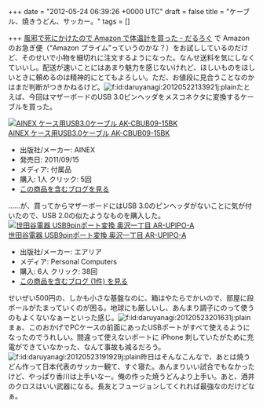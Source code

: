 
+++
date = "2012-05-24 06:39:26 +0000 UTC"
draft = false
title = "ケーブル、焼きうどん、サッカー。"
tags = []

+++
<a href="http://daruyanagi.hatenablog.com/entry/2012/05/16/204229">風邪で死にかけたので Amazon で体温計を買った - だるろぐ</a> で Amazon のお急ぎ便（“Amazon プライム”っていうのかな？）をお試ししているのだけど、そのせいで小物を細切れに注文するようになった。なんせ送料を気にしなくていいし。配送が速いことにはあまり魅力を感じないけれど、ほしいものをほしいときに頼めるのは精神的にとてもよろしい。ただ、お値段に見合うことなのかはまだ判断がつきかねるけど。<img src="http://cdn-ak.f.st-hatena.com/images/fotolife/d/daruyanagi/20120522/20120522133921.jpg" alt="f:id:daruyanagi:20120522133921j:plain" title="f:id:daruyanagi:20120522133921j:plain" class="hatena-fotolife"/>たとえば、今回はマザーボードのUSB 3.0ピンヘッダをメスコネクタに変換するケーブルを買った。<div class="hatena-asin-detail"><a href="http://www.amazon.co.jp/exec/obidos/ASIN/B005LDY0SO/bestylesnet-22/"><img src="http://ecx.images-amazon.com/images/I/31N5TVz4ZlL._SL160_.jpg" class="hatena-asin-detail-image" alt="AINEX ケース用USB3.0ケーブル AK-CBUB09-15BK" title="AINEX ケース用USB3.0ケーブル AK-CBUB09-15BK"/></a><div class="hatena-asin-detail-info"><a href="http://www.amazon.co.jp/exec/obidos/ASIN/B005LDY0SO/bestylesnet-22/">AINEX ケース用USB3.0ケーブル AK-CBUB09-15BK</a><ul><li><span class="hatena-asin-detail-label">出版社/メーカー:</span> AINEX</li><li><span class="hatena-asin-detail-label">発売日:</span> 2011/09/15</li><li><span class="hatena-asin-detail-label">メディア:</span> 付属品</li><li><span class="hatena-asin-detail-label">購入</span>: 1人 <span class="hatena-asin-detail-label">クリック</span>: 5回</li><li><a href="http://d.hatena.ne.jp/asin/B005LDY0SO/bestylesnet-22" target="_blank">この商品を含むブログを見る</a></li></ul></div><div class="hatena-asin-detail-foot"></div></div>……が、買ってからマザーボードにはUSB 3.0のピンヘッダがないことに気が付いたので、USB 2.0の似たようなものを購入した。<div class="hatena-asin-detail"><a href="http://www.amazon.co.jp/exec/obidos/ASIN/B001PP9R12/bestylesnet-22/"><img src="http://ecx.images-amazon.com/images/I/21mB-sNnHRL._SL160_.jpg" class="hatena-asin-detail-image" alt="世田谷電器 USB9pinポート変換 奥沢一丁目 AR-UPIPO-A" title="世田谷電器 USB9pinポート変換 奥沢一丁目 AR-UPIPO-A"/></a><div class="hatena-asin-detail-info"><a href="http://www.amazon.co.jp/exec/obidos/ASIN/B001PP9R12/bestylesnet-22/">世田谷電器 USB9pinポート変換 奥沢一丁目 AR-UPIPO-A</a><ul><li><span class="hatena-asin-detail-label">出版社/メーカー:</span> エアリア</li><li><span class="hatena-asin-detail-label">メディア:</span> Personal Computers</li><li><span class="hatena-asin-detail-label">購入</span>: 6人 <span class="hatena-asin-detail-label">クリック</span>: 38回</li><li><a href="http://d.hatena.ne.jp/asin/B001PP9R12/bestylesnet-22" target="_blank">この商品を含むブログ (1件) を見る</a></li></ul></div><div class="hatena-asin-detail-foot"></div></div>せいぜい500円の、しかも小さな基盤なのに、箱はやたらでかいので、部屋に段ボールがたまっていくのが困る。地球にも厳しいし、あんまり調子にのって使うのもよくないなぁーといった感じ。<img src="http://cdn-ak.f.st-hatena.com/images/fotolife/d/daruyanagi/20120523/20120523201631.jpg" alt="f:id:daruyanagi:20120523201631j:plain" title="f:id:daruyanagi:20120523201631j:plain" class="hatena-fotolife"/>まぁ、このおかげでPCケースの前面にあったUSBポートがすべて使えるようになったのでうれしい。間違って使えないポートに iPhone 刺していたがために充電ができていなかった、なんて事故も減るだろう。<img src="http://cdn-ak.f.st-hatena.com/images/fotolife/d/daruyanagi/20120523/20120523191929.jpg" alt="f:id:daruyanagi:20120523191929j:plain" title="f:id:daruyanagi:20120523191929j:plain" class="hatena-fotolife"/>昨日はそんなこんなで、あとは焼うどん作って日本代表のサッカー観て、すぐ寝た。あんまりいい試合でもなかったけど、やっぱり香川は上手いなー。俺の作った焼うどんより上手い。あと、酒井のクロスはいい武器になる。長友とフュージョンしてくれれば最強なのだけどなぁ。


